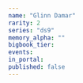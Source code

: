 ```yaml
---
name: "Glinn Damar"
rarity: 2
series: "ds9"
memory_alpha: ""
bigbook_tier:
events:
in_portal:
published: false
---
```

